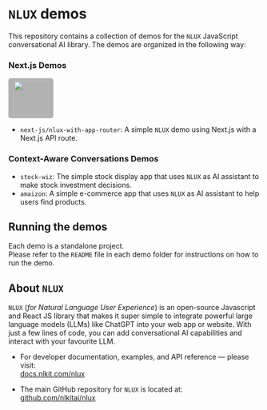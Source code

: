 #  `NLUX` demos

This repository contains a collection of demos for the `NLUX` JavaScript conversational AI library. 
The demos are organized in the following way:

### Next.js Demos

<img src="https://docs.nlkit.com/nlux/images/logos/platforms/nextjs-logo-dark-120pxh.png" height="70" style="background-color: rgba(0,0,0,0.3); padding: 5px 10px; border-radius: 5px;">

- `next-js/nlux-with-app-router`: A simple `NLUX` demo using Next.js with a Next.js API route.

### Context-Aware Conversations Demos

- `stock-wiz`: The simple stock display app that uses `NLUX` as AI assistant to make stock investment decisions.
- `amaizon`: A simple e-commerce app that uses `NLUX` as AI assistant to help users find products.

## Running the demos

Each demo is a standalone project.  
Please refer to the `README` file in each demo folder for instructions on how to run the demo.

## About `NLUX`

`NLUX` (_for Natural Language User Experience_) is an open-source Javascript and React JS library that makes it super
simple to integrate powerful large language models (LLMs) like ChatGPT into your web app or website. With just a few
lines of code, you can add conversational AI capabilities and interact with your favourite LLM.

* For developer documentation, examples, and API reference ― please visit:  
  [docs.nlkit.com/nlux](https://docs.nlkit.com/nlux)


* The main GitHub repository for `NLUX` is located at:  
  [github.com/nlkitai/nlux](https://github.com/nlkitai/nlux)

